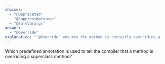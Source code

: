 ```yaml
---
choices:
  - "@Deprecated"
  - "@SuppressWarnings"
  - "@SafeVarargs"
answer:
  - "@Override"
explanation: "`@Override` ensures the method is correctly overriding a superclass method."
---
```


Which predefined annotation is used to tell the compiler that a method is overriding a superclass method?

